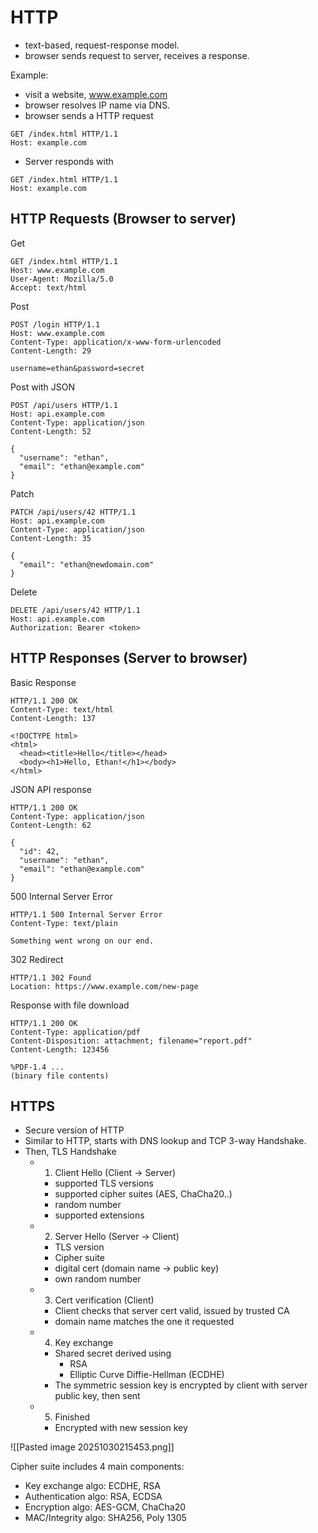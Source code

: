 
# HTTP
- text-based, request-response model.
- browser sends request to server, receives a response.

Example:
- visit a website, www.example.com
- browser resolves IP name via DNS.
- browser sends a HTTP request
```
GET /index.html HTTP/1.1
Host: example.com
```

- Server responds with
```
GET /index.html HTTP/1.1
Host: example.com
```


## HTTP Requests (Browser to server)

Get
```
GET /index.html HTTP/1.1
Host: www.example.com
User-Agent: Mozilla/5.0
Accept: text/html

```

Post
```
POST /login HTTP/1.1
Host: www.example.com
Content-Type: application/x-www-form-urlencoded
Content-Length: 29

username=ethan&password=secret
```

Post with JSON
```
POST /api/users HTTP/1.1
Host: api.example.com
Content-Type: application/json
Content-Length: 52

{
  "username": "ethan",
  "email": "ethan@example.com"
}
```

Patch
```
PATCH /api/users/42 HTTP/1.1
Host: api.example.com
Content-Type: application/json
Content-Length: 35

{
  "email": "ethan@newdomain.com"
}
```

Delete
```
DELETE /api/users/42 HTTP/1.1
Host: api.example.com
Authorization: Bearer <token>
```


## HTTP Responses (Server to browser)

Basic Response
```
HTTP/1.1 200 OK
Content-Type: text/html
Content-Length: 137

<!DOCTYPE html>
<html>
  <head><title>Hello</title></head>
  <body><h1>Hello, Ethan!</h1></body>
</html>

```

JSON API response
```
HTTP/1.1 200 OK
Content-Type: application/json
Content-Length: 62

{
  "id": 42,
  "username": "ethan",
  "email": "ethan@example.com"
}
```

500 Internal Server Error
```
HTTP/1.1 500 Internal Server Error
Content-Type: text/plain

Something went wrong on our end.
```

302 Redirect
```
HTTP/1.1 302 Found
Location: https://www.example.com/new-page
```

Response with file download
```
HTTP/1.1 200 OK
Content-Type: application/pdf
Content-Disposition: attachment; filename="report.pdf"
Content-Length: 123456

%PDF-1.4 ...
(binary file contents)
```


## HTTPS
- Secure version of HTTP
- Similar to HTTP, starts with DNS lookup and TCP 3-way Handshake.
- Then, TLS Handshake
	- 1. Client Hello (Client -> Server)
		- supported TLS versions
		- supported cipher suites (AES, ChaCha20..)
		- random number
		- supported extensions
	- 2. Server Hello (Server -> Client)
		- TLS version
		- Cipher suite
		- digital cert (domain name -> public key)
		- own random number
	- 3. Cert verification (Client)
		- Client checks that server cert valid, issued by trusted CA
		- domain name matches the one it requested
	- 4. Key exchange
		- Shared secret derived using 
			- RSA
			- Elliptic Curve Diffie-Hellman (ECDHE)
		- The symmetric session key is encrypted by client with server public key, then sent
	- 5. Finished
		- Encrypted with new session key

![[Pasted image 20251030215453.png]]

Cipher suite includes 4 main components:
- Key exchange algo: ECDHE, RSA
- Authentication algo: RSA, ECDSA
- Encryption algo: AES-GCM, ChaCha20
- MAC/Integrity algo: SHA256, Poly 1305

